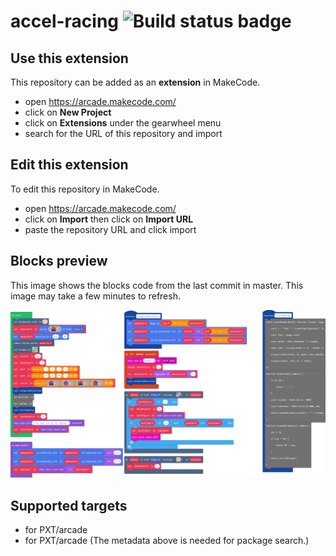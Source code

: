 # accel-racing ![Build status badge](https://github.com/minatsut/accel-racing/workflows/MakeCode/badge.svg)



## Use this extension

This repository can be added as an **extension** in MakeCode.

* open https://arcade.makecode.com/
* click on **New Project**
* click on **Extensions** under the gearwheel menu
* search for the URL of this repository and import

## Edit this extension

To edit this repository in MakeCode.

* open https://arcade.makecode.com/
* click on **Import** then click on **Import URL**
* paste the repository URL and click import

## Blocks preview

This image shows the blocks code from the last commit in master.
This image may take a few minutes to refresh.

![A rendered view of the blocks](https://github.com/minatsut/accel-racing/raw/master/.makecode/blocks.png)

## Supported targets

* for PXT/arcade
* for PXT/arcade
(The metadata above is needed for package search.)

